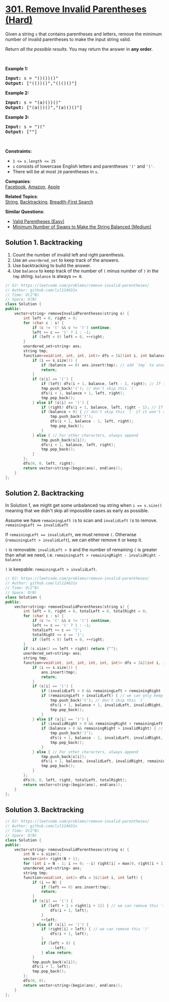 # [301. Remove Invalid Parentheses (Hard)](https://leetcode.com/problems/remove-invalid-parentheses/)

<p>Given a string <code>s</code> that contains parentheses and letters, remove the minimum number of invalid parentheses to make the input string valid.</p>

<p>Return <em>all the possible results</em>. You may return the answer in <strong>any order</strong>.</p>

<p>&nbsp;</p>
<p><strong>Example 1:</strong></p>

<pre><strong>Input:</strong> s = "()())()"
<strong>Output:</strong> ["(())()","()()()"]
</pre>

<p><strong>Example 2:</strong></p>

<pre><strong>Input:</strong> s = "(a)())()"
<strong>Output:</strong> ["(a())()","(a)()()"]
</pre>

<p><strong>Example 3:</strong></p>

<pre><strong>Input:</strong> s = ")("
<strong>Output:</strong> [""]
</pre>

<p>&nbsp;</p>
<p><strong>Constraints:</strong></p>

<ul>
	<li><code>1 &lt;= s.length &lt;= 25</code></li>
	<li><code>s</code> consists of lowercase English letters and parentheses <code>'('</code> and <code>')'</code>.</li>
	<li>There will be at most <code>20</code> parentheses in <code>s</code>.</li>
</ul>


**Companies**:  
[Facebook](https://leetcode.com/company/facebook), [Amazon](https://leetcode.com/company/amazon), [Apple](https://leetcode.com/company/apple)

**Related Topics**:  
[String](https://leetcode.com/tag/string/), [Backtracking](https://leetcode.com/tag/backtracking/), [Breadth-First Search](https://leetcode.com/tag/breadth-first-search/)

**Similar Questions**:
* [Valid Parentheses (Easy)](https://leetcode.com/problems/valid-parentheses/)
* [Minimum Number of Swaps to Make the String Balanced (Medium)](https://leetcode.com/problems/minimum-number-of-swaps-to-make-the-string-balanced/)

## Solution 1. Backtracking

1. Count the number of invalid left and right parenthesis.
2. Use an `unordered_set` to keep track of the answers.
3. Use backtracking to build the answer.
4. Use `balance` to keep track of the number of `(` minus number of `)` in the `tmp` string. `balance` is always `>= 0`.

```cpp
// OJ: https://leetcode.com/problems/remove-invalid-parentheses/
// Author: github.com/lzl124631x
// Time: O(2^N)
// Space: O(N)
class Solution {
public:
    vector<string> removeInvalidParentheses(string s) {
        int left = 0, right = 0;
        for (char c : s) {
            if (c != '(' && c != ')') continue;
            left += c == '(' ? 1 : -1;
            if (left < 0) left = 0, ++right;
        }
        unordered_set<string> ans;
        string tmp;
        function<void(int, int, int, int)> dfs = [&](int i, int balance, int left, int right) {
            if (i == s.size()) {
                if (balance == 0) ans.insert(tmp); // add `tmp` to answer if we reached the end and the string is balanced.
                return;
            }
            if (s[i] == '(') {
                if (left) dfs(i + 1, balance, left - 1, right); // If there are still invalid left parenthesis, skip this `(`
                tmp.push_back('('); // don't skip this `(`
                dfs(i + 1, balance + 1, left, right);
                tmp.pop_back();
            } else if (s[i] == ')') {
                if (right) dfs(i + 1, balance, left, right - 1); // If there are still invalid right parenthesis, skip this `)`
                if (balance > 0) { // don't skip this `)` if it won't result in negative balance -- the current balance > 0
                    tmp.push_back(')');
                    dfs(i + 1, balance - 1, left, right);
                    tmp.pop_back();
                }
            } else { // For other characters, always append
                tmp.push_back(s[i]);
                dfs(i + 1, balance, left, right);
                tmp.pop_back();
            }
        };
        dfs(0, 0, left, right);
        return vector<string>(begin(ans), end(ans));
    }
};
```

## Solution 2. Backtracking

In Solution 1, we might get some unbalanced `tmp` string when `i == s.size()` meaning that we didn't skip all impossible cases as early as possible.

Assume we have `remainingLeft` `(`s to scan and `invalidLeft` `(`s to remove. `remainingLeft >= invalidLeft`

If `remainingLeft == invalidLeft`, we must remove `(`. Otherwise (`remainingLeft > invalidLeft`), we can either remove it or keep it.

`(` is removable: `invalidLeft > 0` and the number of remaining `(` is greater than what we need, i.e. `remainingLeft > remainingRight - invalidRight - balance`

`(` is keepable: `remainingLeft > invalidLeft`.

```cpp
// OJ: https://leetcode.com/problems/remove-invalid-parentheses/
// Author: github.com/lzl124631x
// Time: O(2^N)
// Space: O(N)
class Solution {
public:
    vector<string> removeInvalidParentheses(string s) {
        int left = 0, right = 0, totalLeft = 0, totalRight = 0;
        for (char c : s) {
            if (c != '(' && c != ')') continue;
            left += c == '(' ? 1 : -1;
            totalLeft += c == '(';
            totalRight += c == ')';
            if (left < 0) left = 0, ++right;
        }
        if (s.size() == left + right) return {""};
        unordered_set<string> ans;
        string tmp;
        function<void(int, int, int, int, int, int)> dfs = [&](int i, int balance, int invalidLeft, int invalidRight, int remainingLeft, int remainingRight) {
            if (i == s.size()) {
                ans.insert(tmp);
                return;
            }
            if (s[i] == '(') {
                if (invalidLeft > 0 && remainingLeft > remainingRight - invalidRight - balance) dfs(i + 1, balance, invalidLeft - 1, invalidRight, remainingLeft - 1, remainingRight); // If there are still invalid left parenthesis, skip this `(`
                if (remainingLeft > invalidLeft) { // we can only keep this `(` if `remainingLeft > invalidLeft`. If `remainingLeft == invalidLeft`, we can only skip.
                    tmp.push_back('('); // don't skip this `(`
                    dfs(i + 1, balance + 1, invalidLeft, invalidRight, remainingLeft - 1, remainingRight);
                    tmp.pop_back();
                }
            } else if (s[i] == ')') {
                if (invalidRight > 0 && remainingRight > remainingLeft - invalidLeft + balance) dfs(i + 1, balance, invalidLeft, invalidRight - 1, remainingLeft, remainingRight - 1); // If there are still invalid right parenthesis, skip this `)`
                if (balance > 0 && remainingRight > invalidRight) { // don't skip this `)` if it won't result in negative balance -- the current balance > 0
                    tmp.push_back(')');
                    dfs(i + 1, balance - 1, invalidLeft, invalidRight, remainingLeft, remainingRight - 1);
                    tmp.pop_back();
                }
            } else { // For other characters, always append
                tmp.push_back(s[i]);
                dfs(i + 1, balance, invalidLeft, invalidRight, remainingLeft, remainingRight);
                tmp.pop_back();
            }
        };
        dfs(0, 0, left, right, totalLeft, totalRight);
        return vector<string>(begin(ans), end(ans));
    }
};
```

## Solution 3. Backtracking

```cpp
// OJ: https://leetcode.com/problems/remove-invalid-parentheses/
// Author: github.com/lzl124631x
// Time: O(2^N)
// Space: O(N)
class Solution {
public:
    vector<string> removeInvalidParentheses(string s) {
        int N = s.size();
        vector<int> right(N + 1);
        for (int i = N - 1; i >= 0; --i) right[i] = max(0, right[i + 1] + (s[i] == '(' || s[i] == ')' ? (s[i] == ')' ? 1 : -1) : 0));
        unordered_set<string> ans;
        string tmp;
        function<void(int, int)> dfs = [&](int i, int left) {
            if (i == N) {
                if (left == 0) ans.insert(tmp);
                return;
            }
            if (s[i] == '(') {
                if (left + 1 > right[i + 1]) { // we can remove this '('
                    dfs(i + 1, left);
                }
                ++left;
            } else if (s[i] == ')') {
                if (right[i] > left) { // we can remove this ')'
                    dfs(i + 1, left);
                }
                if (left > 0) {
                    --left;
                } else return;
            } 
            tmp.push_back(s[i]);
            dfs(i + 1, left);
            tmp.pop_back();
        };
        dfs(0, 0);
        return vector<string>(begin(ans), end(ans));
    }
};
```
